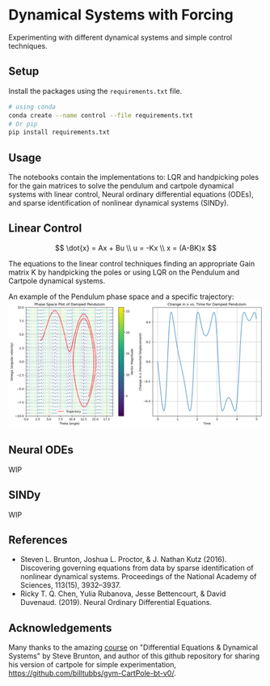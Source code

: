 # Dynamical Systems with Forcing
Experimenting with different dynamical systems and simple control techniques.

## Setup
Install the packages using the `requirements.txt` file.

```bash
# using conda
conda create --name control --file requirements.txt
# Or pip
pip install requirements.txt
```

## Usage
The notebooks contain the implementations to: LQR and handpicking poles for the gain matrices to solve the pendulum and cartpole dynamical systems with linear control, Neural ordinary differential equations (ODEs), and sparse identification of nonlinear dynamical systems (SINDy).

## Linear Control
$$
\dot{x} = Ax + Bu \\
u = -Kx \\
x = (A-BK)x
$$

The equations to the linear control techniques finding an appropriate Gain matrix K by handpicking the poles or using LQR on the Pendulum and Cartpole dynamical systems.

An example of the Pendulum phase space and a specific trajectory:
![Pendulum Phase Space](attachments/pendulum_phasespace.png "Pendulum Phase Space")

## Neural ODEs

WIP

## SINDy

WIP

## References 
- Steven L. Brunton, Joshua L. Proctor, & J. Nathan Kutz (2016). Discovering governing equations from data by sparse identification of nonlinear dynamical systems. Proceedings of the National Academy of Sciences, 113(15), 3932–3937.
- Ricky T. Q. Chen, Yulia Rubanova, Jesse Bettencourt, & David Duvenaud. (2019). Neural Ordinary Differential Equations.

## Acknowledgements
Many thanks to the amazing [course](https://www.youtube.com/watch?v=9fQkLQZe3u8&list=PLMrJAkhIeNNTYaOnVI3QpH7jgULnAmvPA&ab_channel=SteveBrunton) on "Differential Equations & Dynamical Systems" by Steve Brunton, and author of this github repository for sharing his version of cartpole for simple experimentation, https://github.com/billtubbs/gym-CartPole-bt-v0/.